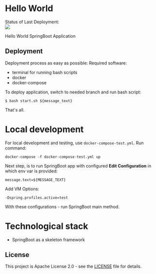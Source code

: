 # Hello World

Status of Last Deployment:<br>
<img src="https://github.com/sanchev/HelloWorld/blob/master/.github/workflows/dockerpush/badge.svg?branch=master"><br>



Hello World SpringBoot Application

## Deployment
Deployment process as easy as possible:
Required software:
- terminal for running bash scripts
- docker
- docker-compose

To deploy application, switch to needed branch and run bash script:

```shell
$ bash start.sh ${message_text}
```

That's all.

# Local development
For local development and testing, use `docker-compose-test.yml`. 
Run command: 
```shell
docker-compose -f docker-compose-test.yml up
```
Next step, is to run SpringBoot app with configured **Edit Configuration** in which env var is provided: 

```shell
message.text=${MESSAGE_TEXT}
```

Add VM Options: 

```shell
-Dspring.profiles.active=test
```

 With these configurations - run SpringBoot main method.

# Technological stack
- SpringBoot as a skeleton framework

## License
This project is Apache License 2.0 - see the [LICENSE](../HelloWorld/LICENSE) file for details.
